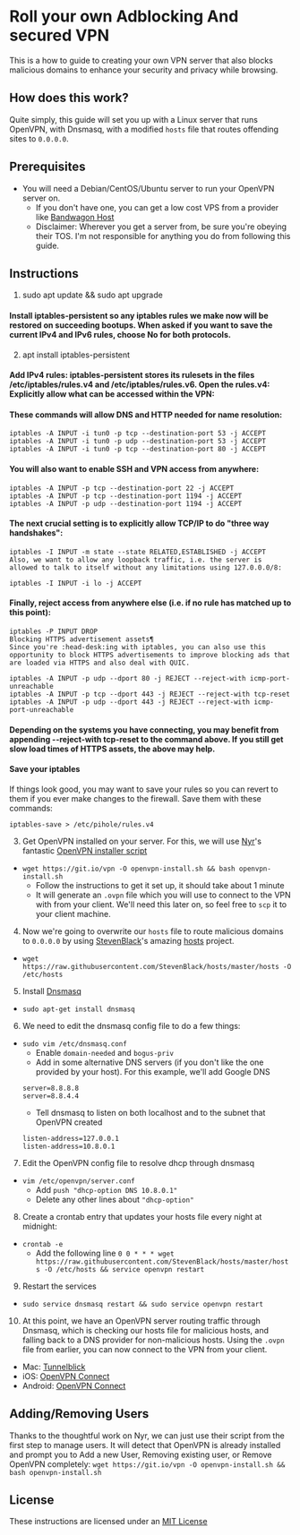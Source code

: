# Roll your own Adblocking And secured VPN
This is a how to guide to creating your own VPN server that also blocks malicious domains to enhance your security and privacy while browsing.

## How does this work?
Quite simply, this guide will set you up with a Linux server that runs OpenVPN, with Dnsmasq, with a modified `hosts` file that routes offending sites to `0.0.0.0`.

## Prerequisites
- You will need a Debian/CentOS/Ubuntu server to run your OpenVPN server on.
  - If you don't have one, you can get a low cost VPS from a provider like [Bandwagon Host](https://bandwagonhost.com/aff.php?aff=575&pid=12)
  - Disclaimer: Wherever you get a server from, be sure you're obeying their TOS. I'm not responsible for anything you do from following this guide.

## Instructions
1. sudo apt update && sudo apt upgrade
#### Install iptables-persistent so any iptables rules we make now will be restored on succeeding bootups. When asked if you want to save the current IPv4 and IPv6 rules, choose No for both protocols.
2. apt install iptables-persistent
#### Add IPv4 rules: iptables-persistent stores its rulesets in the files /etc/iptables/rules.v4 and /etc/iptables/rules.v6. Open the rules.v4: Explicitly allow what can be accessed within the VPN:

#### These commands will allow DNS and HTTP needed for name resolution:
```
iptables -A INPUT -i tun0 -p tcp --destination-port 53 -j ACCEPT
iptables -A INPUT -i tun0 -p udp --destination-port 53 -j ACCEPT
iptables -A INPUT -i tun0 -p tcp --destination-port 80 -j ACCEPT
```
#### You will also want to enable SSH and VPN access from anywhere:
```
iptables -A INPUT -p tcp --destination-port 22 -j ACCEPT
iptables -A INPUT -p tcp --destination-port 1194 -j ACCEPT
iptables -A INPUT -p udp --destination-port 1194 -j ACCEPT
```
#### The next crucial setting is to explicitly allow TCP/IP to do "three way handshakes":
```
iptables -I INPUT -m state --state RELATED,ESTABLISHED -j ACCEPT
Also, we want to allow any loopback traffic, i.e. the server is allowed to talk to itself without any limitations using 127.0.0.0/8:

iptables -I INPUT -i lo -j ACCEPT
```
#### Finally, reject access from anywhere else (i.e. if no rule has matched up to this point):
```
iptables -P INPUT DROP
Blocking HTTPS advertisement assets¶
Since you're :head-desk:ing with iptables, you can also use this opportunity to block HTTPS advertisements to improve blocking ads that are loaded via HTTPS and also deal with QUIC.

iptables -A INPUT -p udp --dport 80 -j REJECT --reject-with icmp-port-unreachable
iptables -A INPUT -p tcp --dport 443 -j REJECT --reject-with tcp-reset
iptables -A INPUT -p udp --dport 443 -j REJECT --reject-with icmp-port-unreachable
```
#### Depending on the systems you have connecting, you may benefit from appending --reject-with tcp-reset to the command above. If you still get slow load times of HTTPS assets, the above may help.

#### Save your iptables
If things look good, you may want to save your rules so you can revert to them if you ever make changes to the firewall. Save them with these commands:
```
iptables-save > /etc/pihole/rules.v4
```
3. Get OpenVPN installed on your server. For this, we will use [Nyr](https://github.com/Nyr)'s fantastic [OpenVPN installer script](https://github.com/Nyr/openvpn-install)
  - `wget https://git.io/vpn -O openvpn-install.sh && bash openvpn-install.sh`
    - Follow the instructions to get it set up, it should take about 1 minute
    - It will generate an `.ovpn` file which you will use to connect to the VPN with from your client. We'll need this later on, so feel free to `scp` it to your client machine.
4. Now we're going to overwrite our `hosts` file to route malicious domains to `0.0.0.0` by using [StevenBlack](https://github.com/StevenBlack)'s amazing [hosts](https://github.com/StevenBlack/hosts) project.
  - `wget https://raw.githubusercontent.com/StevenBlack/hosts/master/hosts -O /etc/hosts`
5. Install [Dnsmasq](http://www.thekelleys.org.uk/dnsmasq/doc.html)
  - `sudo apt-get install dnsmasq`
6. We need to edit the dnsmasq config file to do a few things:
  - `sudo vim /etc/dnsmasq.conf`
    - Enable `domain-needed` and `bogus-priv`
    - Add in some alternative DNS servers (if you don't like the one provided by your host). For this example, we'll add Google DNS
    ```
    server=8.8.8.8
    server=8.8.4.4
    ```
    - Tell dnsmasq to listen on both localhost and to the subnet that OpenVPN created
    ```
    listen-address=127.0.0.1
    listen-address=10.8.0.1
    ```
7. Edit the OpenVPN config file to resolve dhcp through dnsmasq
  - `vim /etc/openvpn/server.conf`
    - Add `push "dhcp-option DNS 10.8.0.1"`
    - Delete any other lines about `"dhcp-option"`
8. Create a crontab entry that updates your hosts file every night at midnight:
  - `crontab -e`
    - Add the following line `0 0 * * * wget https://raw.githubusercontent.com/StevenBlack/hosts/master/hosts -O /etc/hosts && service openvpn restart`
9. Restart the services
  - `sudo service dnsmasq restart && sudo service openvpn restart`
10. At this point, we have an OpenVPN server routing traffic through Dnsmasq, which is checking our hosts file for malicious hosts, and falling back to a DNS provider for non-malicious hosts. Using the `.ovpn` file from earlier, you can now connect to the VPN from your client.
  - Mac: [Tunnelblick](https://tunnelblick.net/)
  - iOS: [OpenVPN Connect](https://itunes.apple.com/us/app/openvpn-connect/id590379981)
  - Android: [OpenVPN Connect](https://play.google.com/store/apps/details?id=net.openvpn.openvpn)

## Adding/Removing Users
Thanks to the thoughtful work on Nyr, we can just use their script from the first step to manage users. It will detect that OpenVPN is already installed and prompt you to Add a new User, Removing existing user, or Remove OpenVPN completely: `wget https://git.io/vpn -O openvpn-install.sh && bash openvpn-install.sh`

## License
These instructions are licensed under an [MIT License](LICENSE)
